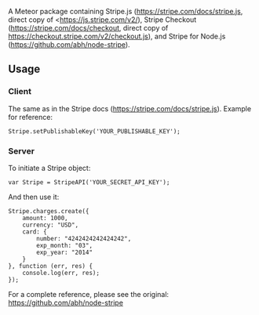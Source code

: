 A Meteor package containing Stripe.js (<https://stripe.com/docs/stripe.js>, direct copy of <https://js.stripe.com/v2/), Stripe Checkout (<https://stripe.com/docs/checkout>, direct copy of <https://checkout.stripe.com/v2/checkout.js>), and Stripe for Node.js (<https://github.com/abh/node-stripe>).

## Usage

### Client

The same as in the Stripe docs (<https://stripe.com/docs/stripe.js>). Example for reference:

    Stripe.setPublishableKey('YOUR_PUBLISHABLE_KEY');

### Server

To initiate a Stripe object:

    var Stripe = StripeAPI('YOUR_SECRET_API_KEY');

And then use it:

    Stripe.charges.create({
		amount: 1000,
		currency: "USD",
		card: {
			number: "4242424242424242",
			exp_month: "03",
			exp_year: "2014"
		}
	}, function (err, res) {
		console.log(err, res);
	});

For a complete reference, please see the original: <https://github.com/abh/node-stripe>